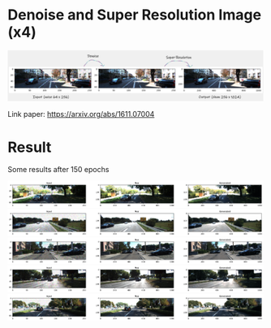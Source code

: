 # Denoise and Super Resolution Image (x4)

![alt text](Image/image_a.png)

Link paper: https://arxiv.org/abs/1611.07004

# Result

Some results after 150 epochs 

![alt text](Image/image.png)
![alt text](Image/image-1.png)
![alt text](Image/image-2.png)
![alt text](Image/image-3.png)
![alt text](Image/image-4.png)